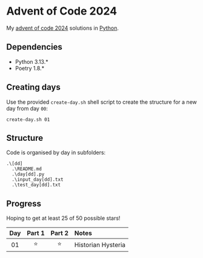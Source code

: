 # Advent of Code 2024

My [advent of code 2024](https://adventofcode.com/2024) solutions in [Python](https://python.org).

## Dependencies
- Python 3.13.*
- Poetry 1.8.*

## Creating days
Use the provided `create-day.sh` shell script to create the structure for a new day from day `00`:
```
create-day.sh 01
```

## Structure
Code is organised by day in subfolders:
```
.\[dd]
  .\README.md
  .\day[dd].py
  .\input_day[dd].txt
  .\test_day[dd].txt
```

## Progress
Hoping to get at least 25 of 50 possible stars!

| Day | Part 1 | Part 2 | Notes |
| :---: | :---: | :---: | :---- |
| 01 | ⭐️ | ⭐️ | Historian Hysteria |
